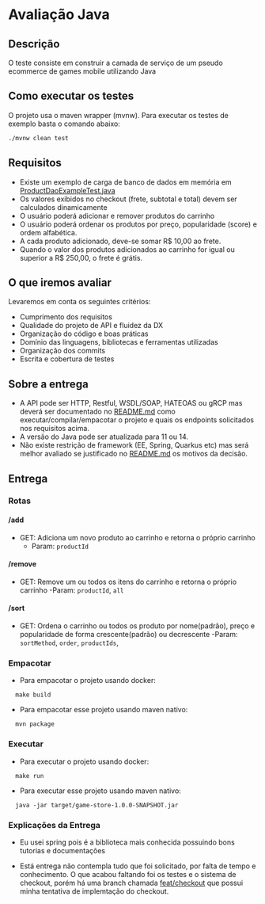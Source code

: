 # Avaliação Java


## Descrição

  O teste consiste em construir a camada de serviço de um pseudo ecommerce de games mobile utilizando Java

## Como executar os testes
  
  O projeto usa o maven wrapper (mvnw).
  Para executar os testes de exemplo basta o comando abaixo:
  ```sh
  ./mvnw clean test
  ```

## Requisitos

  - Existe um exemplo de carga de banco de dados em memória em [ProductDaoExampleTest.java](./src/test/java/br/com/supera/game/store/ProductDaoExampleTest.java)
  - Os valores exibidos no checkout (frete, subtotal e total) devem ser calculados dinamicamente
  - O usuário poderá adicionar e remover produtos do carrinho
  - O usuário poderá ordenar os produtos por preço, popularidade (score) e ordem alfabética.
  - A cada produto adicionado, deve-se somar R$ 10,00 ao frete.
  - Quando o valor dos produtos adicionados ao carrinho for igual ou superior a R$ 250,00, o frete é grátis.

## O que iremos avaliar

Levaremos em conta os seguintes critérios:

  - Cumprimento dos requisitos
  - Qualidade do projeto de API e fluidez da DX
  - Organização do código e boas práticas
  - Domínio das linguagens, bibliotecas e ferramentas utilizadas
  - Organização dos commits
  - Escrita e cobertura de testes

## Sobre a entrega

  - A API pode ser HTTP, Restful, WSDL/SOAP, HATEOAS ou gRCP mas deverá ser documentado no [README.md](./README.md) como executar/compilar/empacotar o projeto e quais os endpoints solicitados nos requisitos acima. 
  - A versão do Java pode ser atualizada para 11 ou 14.
  - Não existe restrição de framework (EE, Spring, Quarkus etc) mas será melhor avaliado se justificado no [README.md](./README.md) os motivos da decisão.

## Entrega

### Rotas

#### /add

  - GET: Adiciona um novo produto ao carrinho e retorna o próprio carrinho
    - Param: ```productId```
  
#### /remove

  - GET: Remove um ou todos os itens do carrinho e retorna o próprio carrinho
    -Param: ```productId```, ```all```

#### /sort 

  - GET: Ordena o carrinho ou todos os produto por nome(padrão), preço e popularidade de forma crescente(padrão) ou decrescente
    -Param: ```sortMethod```, ```order```, ```productIds```,

### Empacotar

  - Para empacotar o projeto usando docker: 
  
  ```
    make build
  ```

  - Para empacotar esse projeto usando maven nativo:

  ```
    mvn package
  ```

### Executar

  - Para executar o projeto usando docker:

  ```
    make run
  ```

  - Para executar esse projeto usando maven nativo:

  ```
    java -jar target/game-store-1.0.0-SNAPSHOT.jar
  ```

### Explicações da Entrega

  - Eu usei spring pois é a biblioteca mais conhecida possuindo bons tutorias e documentações

  - Está entrega não contempla tudo que foi solicitado, por falta de tempo e conhecimento. O que acabou faltando foi os testes e o sistema de checkout, porém há uma branch chamada [feat/checkout](https://github.com/MikaelSaraiva/PS-Java/tree/feat/checkout) que possui minha tentativa de implemtação do checkout.
